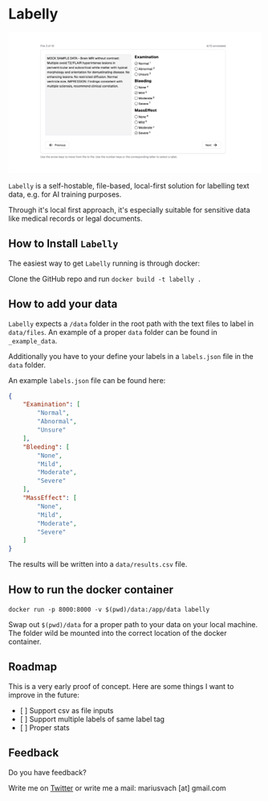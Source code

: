 # Labelly 

![image](/assets/screenshot.png)

`Labelly` is a self-hostable, file-based, local-first solution for labelling text data, e.g. for AI training purposes. 

Through it's local first approach, it's especially suitable for sensitive data like medical records or legal documents.

## How to Install `Labelly`

The easiest way to get `Labelly` running is through docker: 

Clone the GitHub repo and run `docker build -t labelly .`

## How to add your data

`Labelly` expects a `/data` folder in the root path with the text files to label in `data/files`. An example of a proper `data` folder can be found in `_example_data`.

Additionally you have to your define your labels in a `labels.json` file in the `data` folder. 

An example `labels.json` file can be found here: 

```json
{
    "Examination": [
        "Normal",
        "Abnormal",
        "Unsure"
    ],
    "Bleeding": [
        "None",
        "Mild",
        "Moderate",
        "Severe"
    ],
    "MassEffect": [
        "None",
        "Mild",
        "Moderate",
        "Severe"
    ]
}
```

The results will be written into a `data/results.csv` file. 

## How to run the docker container

`docker run -p 8000:8000 -v $(pwd)/data:/app/data labelly`

Swap out `$(pwd)/data` for a proper path to your data on your local machine. The folder wild be mounted into the correct location of the docker container. 

## Roadmap

This is a very early proof of concept. Here are some things I want to improve in the future:

- [ ] Support csv as file inputs
- [ ] Support multiple labels of same label tag
- [ ] Proper stats

## Feedback

Do you have feedback? 

Write me on [Twitter](https://twitter.com/rasmus1610) or write me a mail: mariusvach [at] gmail.com
